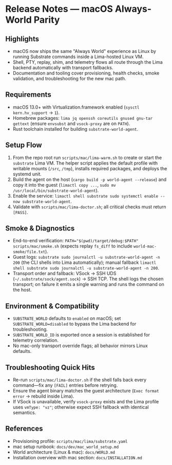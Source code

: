 # Release Notes — macOS Always-World Parity

## Highlights

- macOS now ships the same "Always World" experience as Linux by running Substrate commands inside a Lima-hosted Linux VM.
- Shell, PTY, replay, shim, and telemetry flows all route through the Lima backend automatically with transport fallbacks.
- Documentation and tooling cover provisioning, health checks, smoke validation, and troubleshooting for the new mac path.

## Requirements

- macOS 13.0+ with Virtualization.framework enabled (`sysctl kern.hv_support` → `1`).
- Homebrew packages: `lima jq openssh coreutils gnused gnu-tar gettext` (ensure `envsubst` and `vsock-proxy` are on `PATH`).
- Rust toolchain installed for building `substrate-world-agent`.

## Setup Flow

1. From the repo root run `scripts/mac/lima-warm.sh` to create or start the `substrate` Lima VM. The helper script applies the default profile with writable mounts (`/src`, `/tmp`), installs required packages, and deploys the systemd unit.
2. Build the agent on the host (`cargo build -p world-agent --release`) and copy it into the guest (`limactl copy ...`, `sudo mv /usr/local/bin/substrate-world-agent`).
3. Enable the service: `limactl shell substrate sudo systemctl enable --now substrate-world-agent`.
4. Validate with `scripts/mac/lima-doctor.sh`; all critical checks must return `[PASS]`.

## Smoke & Diagnostics

- End-to-end verification: `PATH="$(pwd)/target/debug:$PATH" scripts/mac/smoke.sh` (expects replay `fs_diff` to include `world-mac-smoke/file.txt`).
- Guest logs: `substrate sudo journalctl -u substrate-world-agent -n 200` (the CLI shells into Lima automatically); manual fallback `limactl shell substrate sudo journalctl -u substrate-world-agent -n 200`.
- Transport order and fallback: VSock → SSH UDS (`~/.substrate/sock/agent.sock`) → SSH TCP. The shell logs the chosen transport; on failure it emits a single warning and runs the command on the host.

## Environment & Compatibility

- `SUBSTRATE_WORLD` defaults to `enabled` on macOS; set `SUBSTRATE_WORLD=disabled` to bypass the Lima backend for troubleshooting.
- `SUBSTRATE_WORLD_ID` is exported once a session is established for telemetry correlation.
- No mac-only transport override flags; all behavior mirrors Linux defaults.

## Troubleshooting Quick Hits

- Re-run `scripts/mac/lima-doctor.sh` if the shell falls back every command—fix any `[FAIL]` entries before retrying.
- Ensure the agent binary matches the guest architecture (`Exec format error` → rebuild inside Lima).
- If VSock is unavailable, verify `vsock-proxy` exists and the Lima profile uses `vmType: "vz"`; otherwise expect SSH fallback with identical semantics.

## References

- Provisioning profile: `scripts/mac/lima/substrate.yaml`
- mac setup runbook: `docs/dev/mac_world_setup.md`
- World architecture (Linux & mac): `docs/WORLD.md`
- Installation overview with mac section: `docs/INSTALLATION.md`
